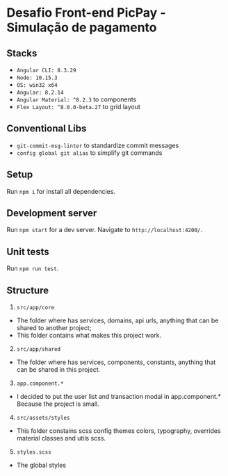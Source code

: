 # Desafio Front-end PicPay - Simulação de pagamento

## Stacks

- `Angular CLI: 8.3.29`
- `Node: 10.15.3`
- `OS: win32 x64`
- `Angular: 8.2.14`
- `Angular Material: ^8.2.3` to components
- `Flex Layout: ^8.0.0-beta.27` to grid layout

## Conventional Libs

- `git-commit-msg-linter` to standardize commit messages
- `config global git alias` to simplify git commands

## Setup

Run `npm i` for install all dependencies.

## Development server

Run `npm start` for a dev server. Navigate to `http://localhost:4200/`.

## Unit tests

Run `npm run test`.

## Structure

1. `src/app/core`
  - The folder where has services, domains, api urls, anything that can be shared to another project;
  - This folder contains what makes this project work.

2. `src/app/shared`
  - The folder where has services, components, constants, anything that can be shared in this project.

3. `app.component.*`
  - I decided to put the user list and transaction modal in app.component.* Because the project is small.

4. `src/assets/styles`
 - This folder constains scss config themes colors, typography, overrides material classes and utils scss.

5. `styles.scss`
  - The global styles
